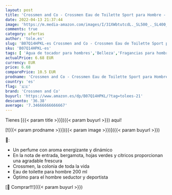```yaml
---
layout: post
title: 'Crossmen and Co - Crossmen Eau de Toilette Sport para Hombre - 200 ml'
date: 2022-04-13 21:37:44
image: 'https://m.media-amazon.com/images/I/31XWbtutcdL._SL500_._SL400_.jpg'
comments: true
category: ofertas
author: 'tole.es'
slug: 'B07Q14HPKL-es Crossmen and Co - Crossmen Eau de Toilette Sport para...'
sku: 'B07Q14HPKL-es'
tags: [ 'Agua de tocador para hombres','Belleza','Fragancias para hombres','Perfumes y fragancias','crossmen and co','de','eau','toilette','🇪🇸', ]
actualPrice: 6.68 EUR
currency: EUR
price: 6.68
comparePrice: 10.5 EUR
prodname: 'Crossmen and Co - Crossmen Eau de Toilette Sport para Hombre - 200 ml'
country: 'es'
flag: '🇪🇸'
brand: 'Crossmen and Co'
buyurl: 'https://www.amazon.es/dp/B07Q14HPKL/?tag=tolees-21'
descuento: '36.38'
average: '7.34666666666667'
---
```


Tienes [{{< param title >}}]({{< param buyurl >}}) aqui!

[![{{< param prodname >}}]({{< param image >}})]({{< param buyurl >}})

🔎:

- Un perfume con aroma energizante y dinámico
- En la nota de entrada, bergamota, hojas verdes y cítricos proporcionan una agradable frescura
- Crossmen, la colonia de toda la vida
- Eau de toilette para hombre 200 ml
- Óptimo para el hombre seductor y deportista

[🛒 Comprar!!!]({{< param buyurl >}})
